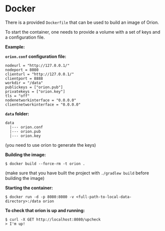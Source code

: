 # Docker

There is a provided `Dockerfile` that can be used to build an image of Orion.

To start the container, one needs to provide a volume with a set of keys and a configuration file.

**Example:**

**`orion.conf` configuration file:**
```
nodeurl = "http://127.0.0.1/"
nodeport = 8080
clienturl = "http://127.0.0.1/"
clientport = 8888
workdir = "/data"
publickeys = ["orion.pub"]
privatekeys = ["orion.key"]
tls = "off"
nodenetworkinterface = "0.0.0.0"
clientnetworkinterface = "0.0.0.0"
```

**`data` folder:**
```
data
  |--- orion.conf
  |--- orion.pub
  |--- orion.key
```
(you need to use orion to generate the keys)

**Building the image:**
``` 
$ docker build --force-rm -t orion .
``` 
(make sure that you have built the project with `./gradlew build` before building the image)

**Starting the container:**
``` 
$ docker run -d -p 8080:8080 -v <full-path-to-local-data-directory>:/data orion
``` 

**To check that orion is up and running:**
```
$ curl -X GET http://localhost:8080/upcheck
> I'm up!
```